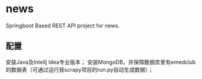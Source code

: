 # news
Springboot Based REST API project for news.

## 配置
安装Java及Intellj Idea专业版本；
安装MongoDB，并保障数据库里有emedclub的数据表（可通过运行我scrapy项目的run.py自动生成数据）；


